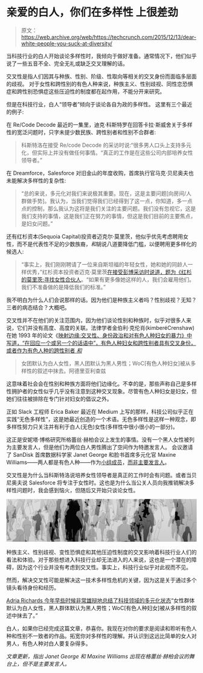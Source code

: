 # 亲爱的白人，你们在多样性 上很差劲

> 原文：<https://web.archive.org/web/https://techcrunch.com/2015/12/13/dear-white-people-you-suck-at-diversity/>

当科技行业的白人开始谈论多样性时，我倾向于做好准备。通常情况下，他们似乎说了一些五音不全、完全无礼或缺乏交叉理解的话。

交叉性是指人们因其与种族、性别、阶级、性取向等相关的交叉身份而面临多层面的歧视。 对于女性和跨性别的有色人种来说，种族主义、性别歧视、同性恋恐惧症和跨性别恐惧症这些压迫性的制度都在起作用，不能分开来研究。

但是在科技行业，白人“领导者”倾向于谈论各自为政的多样性。 这里有三个最近的例子:

在 Re/Code Decode 最近的一集里，迪克·科斯特罗在回答卡拉·斯威舍关于多样性的宽泛问题时，只字未提少数民族、跨性别者和性别不合群者:

> 科斯特洛在接受 Re/code Decode 的采访时说:“很多男人口头上支持多元化，但实际上并没有做任何事情。“真正的工作是在这些公司内部培养女性领导者。”

在 Dreamforce，Salesforce 对旧金山的年度收购，首席执行官马克·贝尼奥夫也未能解决多样性的复杂性:

> “总的来说，多元化对我们来说极其重要。现在，这是主要问题[向房间/人群做手势]。我认为，当我们觉得我们已经得到了这一点，你知道，多一点点的控制，那么我认为这将是我们关注的主要问题。我们没有忽视它，这是我们支持的事情，这是我们正在努力的事情，但这是我们目前的主要焦点，是妇女问题。”

还有红杉资本(Sequoia Capital)投资者迈克尔·莫里茨，他似乎优先考虑聘用女性，而不是代表性不足的少数族裔，*和*胡说八道要降低门槛，以便聘用更多样化的候选人:

> “事实上，我们刚刚聘请了一位来自斯坦福的年轻女性，她和她的同龄人一样优秀，”红杉资本投资者迈克·莫里茨[在接受彭博采访时说道，题为《红杉的莫里茨:寻找女性合伙人](https://web.archive.org/web/20230330201613/http://www.bloomberg.com/news/videos/2015-12-02/sequoia-s-moritz-looking-for-women-to-be-partners)。“如果有更多像她这样的人，我们会雇用他们。我们不准备做的是降低我们的标准。”

我不明白为什么人们会说那样的话。因为他们是种族主义者吗？性别歧视？无知？三者的病态结合？大概吧。

交叉性并不在他们的关注范围内，因为他们谈论性别和种族时，似乎对很多人来说，它们并没有高度、高度的关联。法律学者金伯利·克伦肖(kimberéCrenshaw)在她 1993 年的论文《[映射边缘:交叉性、身份政治和对有色人种妇女的暴力》中写道，“在回应一个或另一个的话语中”，有色人种妇女和跨性别者具有交叉身份，或者作为有色人种的跨性别者 *和*](https://web.archive.org/web/20230330201613/http://socialdifference.columbia.edu/files/socialdiff/projects/Article__Mapping_the_Margins_by_Kimblere_Crenshaw.pdf)

> 女团默认为白人女性，黑人团默认为黑人男性；WoC[有色人种妇女]被从多样性的叙述中抹去。阿德里亚利查兹

这意味着社会会在性别和种族方面将他们边缘化。不幸的是，那些声称自己是多样性拥护者的女性似乎几乎没有注意到这种交叉现象。尽管有色人种妇女是妇女，但她们往往被排除在专门针对妇女的倡议之外。

正如 Slack 工程师 Erica Baker 最近在 Medium 上写的那样，科技公司似乎正在实践“无色多样性”，这是她最近创造的一个术语。无色多样性是这样一种观念，即多样性努力只关注并有利于白人(无色)女性(多样性中很小很小的一部分)。

这正是安妮塔·博格研究所格蕾丝·赫柏会议上发生的事情。没有一个黑人女性被列为主要发言人，但是他们为两位白人男性腾出了空间作为特邀发言人。 会议邀请了 SanDisk 首席数据科学家 Janet George 和脸书首席多元化官 Maxine Williams——两人都是有色人种——作为[小组成员](https://web.archive.org/web/20230330201613/http://anitaborg.org/news/press-release/janet-george-isis-anchalee-miral-kotb-discuss-diversity-in-tech-ghc15/)，[而非主要发言人](https://web.archive.org/web/20230330201613/http://schedule.gracehopper.org/session/fixing-the-leaky-pipeline-unleashing-the-power-of-community/)。

交叉性是为什么当科斯特洛说培养女性领导者是真正的工作时会有问题。或者当贝尼奥夫说 Salesforce 将专注于女性时。这也是为什么当公关人员向我推销解决多样性问题时，我会感到恼火，但随后又开始只谈论女性。

![people3](img/73d6c77e865fe8d846219e0a0513d781.png)

种族主义、性别歧视、变性恐惧症和其他压迫性制度的交叉影响着科技行业人们的看法和体验。对于那些想进入科技行业却无法进入的人来说，这也是一个潜在的障碍，因为这个行业并没有考虑到交叉性。事实上，科技行业似乎对此视而不见。

然而，解决交叉性可能是解决这一技术多样性危机的关键，因为这是关于通过多个镜头看待身份和经历。

[Adria Richards 今年早些时候非常雄辩地总结了科技领域的多元化状态](https://web.archive.org/web/20230330201613/https://twitter.com/adriarichards/status/566501145128861696)“女性群体默认为白人女性，黑人群体默认为黑人男性；WoC[有色人种妇女]被从多样性的叙述中抹去了。”

白人，如果你已经完成这篇文章，恭喜你。我现在对你的要求是阅读和聆听有色人种和性别不一致者的作品。拓宽你对多样性的理解。并认识到这远比简单的女人对男人，有色人种对白人要复杂得多。

*文章更新，指出 Janet George 和 Maxine Williams 出现在格蕾丝·赫柏会议的舞台上，但不是主要发言人。*